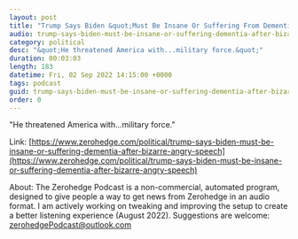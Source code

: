 ```yaml
---
layout: post
title: "Trump Says Biden &quot;Must Be Insane Or Suffering From Dementia&quot; After Bizarre, Angry Speech"
audio: trump-says-biden-must-be-insane-or-suffering-dementia-after-bizarre-angry-speech-0
category: political
desc: "&quot;He threatened America with...military force.&quot;"
duration: 00:03:03
length: 183
datetime: Fri, 02 Sep 2022 14:15:00 +0000
tags: podcast
guid: trump-says-biden-must-be-insane-or-suffering-dementia-after-bizarre-angry-speech-0
order: 0
---
```

&quot;He threatened America with...military force.&quot;

Link: [https://www.zerohedge.com/political/trump-says-biden-must-be-insane-or-suffering-dementia-after-bizarre-angry-speech](https://www.zerohedge.com/political/trump-says-biden-must-be-insane-or-suffering-dementia-after-bizarre-angry-speech)

About: The Zerohedge Podcast is a non-commercial, automated program, designed to give people a way to get news from Zerohedge in an audio format.  I am actively working on tweaking and improving the setup to create a better listening experience (August 2022).  Suggestions are welcome: [zerohedgePodcast@outlook.com](mailto:zerohedgePodcast@outlook.com)